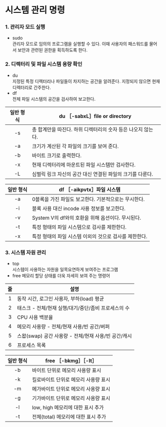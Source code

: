 # 시스템 관리 명령

### 1. 관리자 모드 실행  
- sudo  
관리자 모드로 임의의 프로그램을 실행할 수 있다. 이때 사용자의 패스워드를 물어서 보안과 관련된 권한을 획득하도록 한다.

### 2. 디렉터리 및 파일 시스템 용량 확인  
- du  
지정된 특정 디렉터리나 파일들이 차지하는 공간을 알려준다. 지정되지 않으면 현재 디렉터리로 간주한다.
- df  
전체 파일 시스템의 공간을 검사하여 보고한다.

|일반 형식| du ［-sabxL］file or directory|
|:---------:|---------------|
|-s|총 합계만을 따진다. 하위 디렉터리의 숫자 등은 나오지 않는다.|
|-a|크기가 계산된 각 파일의 크기를 보여 준다.|
|-b|바이트 크기로 출력한다.|
|-x|현재 디렉터리에 마운트된 파일 시스템만 검사한다.|
|-L|심벌릭 링크 자신의 공간 대신 연결된 파일의 크기를 다룬다.|

|일반 형식| df ［-aikpvtx］파일 시스템|
|:---------:|---------------|
|-a|0블록을 가진 파일도 보고한다. 기본적으로는 무시한다.|
|-i|블록 사용 대신 incode 사용 정보를 보고한다.|
|-v|System V의 df와의 호환을 위해 옵션이다. 무시된다.|
|-t|특정 형태의 파일 시스템으로 검사를 제한한다.|
|-x|특정 형태의 파일 시스템 이외의 것으로 검사를 제한한다.|

### 3. 시스템 자원 관리
- top  
시스템이 사용하는 자원을 일목요연하게 보여주는 프로그램
- free
메모리 할당 상태를 더욱 자세히 보여 주는 명령어

|줄| 설명|
|:---------:|---------------|
|1|동작 시간, 로그인 사용자, 부하(load) 평균|
|2|태스크 - 전체/현재 실행/대기/중단/좀비 프로세스의 수|
|3|CPU 사용 백분율|
|4|메모리 사용량 - 전체/현재 사용/빈 공간/버퍼|
|5|스왑(swap) 공간 사용량 - 전체/현재 사용/빈 공간/캐시|
|6|프로세스 목록|

|일반 형식| free ［-bkmg］［-lt］|
|:---------:|---------------|
|-b|바이트 단위로 메모리 사용량 표시|
|-k|킬로바이트 단위로 메모리 사용량 표시|
|-m|메가바이트 단위로 메모리 사용량 표시|
|-g|기가바이트 단위로 메모리 사용량 표시|
|-l|low, high 메모리에 대한 표시 추가|
|-t|전체(total) 메모리에 대한 표시 추가|
